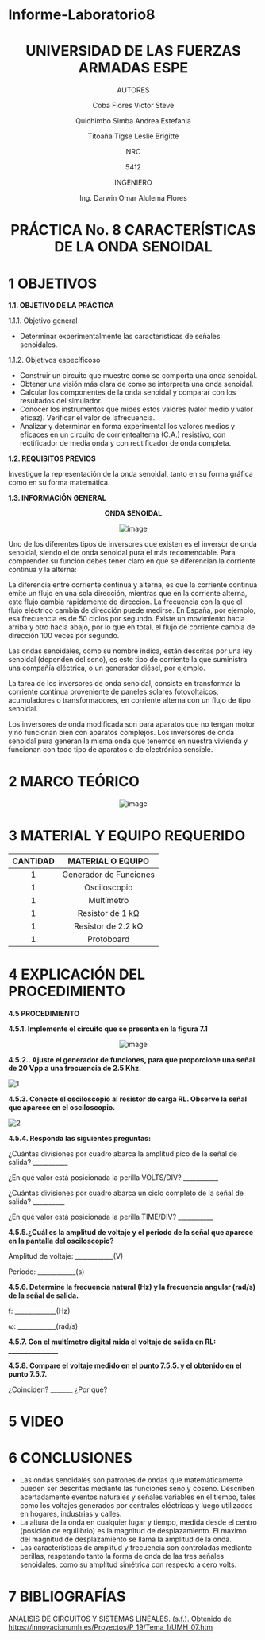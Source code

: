 # Informe-Laboratorio8

<div align="center">

# UNIVERSIDAD DE LAS FUERZAS ARMADAS ESPE

AUTORES

Coba Flores Víctor Steve

Quichimbo Simba Andrea Estefania

Titoaña Tigse Leslie Brigitte

NRC
  
5412

INGENIERO

Ing. Darwin Omar Alulema Flores

# PRÁCTICA No. 8 CARACTERÍSTICAS DE LA ONDA SENOIDAL
  
</div>

# 1 OBJETIVOS

**1.1. OBJETIVO DE LA PRÁCTICA**

1.1.1. Objetivo general

- Determinar experimentalmente las características de señales senoidales.

1.1.2. Objetivos específicoso

- Construir un circuito que muestre como se comporta una onda senoidal.
- Obtener una visión más clara de como se interpreta una onda senoidal.
- Calcular los componentes de la onda senoidal y comparar con los resultados del simulador.
- Conocer los instrumentos que mides estos valores (valor medio y valor eficaz). Verificar el valor de lafrecuencia. 
- Analizar y determinar en forma experimental los valores medios y eficaces en un circuito de corrientealterna (C.A.) resistivo, con rectificador de media onda y con rectificador de onda completa.

**1.2. REQUISITOS PREVIOS**

Investigue la representación de la onda senoidal, tanto en su forma gráfica como en su forma matemática.

**1.3. INFORMACIÓN GENERAL**

<div align="center">
  
**ONDA SENOIDAL**

![image](https://user-images.githubusercontent.com/84430867/132164920-04e7c7d4-8cdc-4b6f-bc7b-09d7dbfdc5b9.png)

</div>

Uno de los diferentes tipos de inversores que existen es el inversor de onda senoidal, siendo el de onda senoidal pura el más recomendable. Para comprender su función debes tener claro en qué se diferencian la corriente continua y la alterna:

La diferencia entre corriente continua y alterna, es que la corriente continua emite un flujo en una sola dirección, mientras que en la corriente alterna, este flujo cambia rápidamente de dirección. La frecuencia con la que el flujo eléctrico cambia de dirección puede medirse. En España, por ejemplo, esa frecuencia es de 50 ciclos por segundo. Existe un movimiento hacia arriba y otro hacia abajo, por lo que en total, el flujo de corriente cambia de dirección 100 veces por segundo.

Las ondas senoidales, como su nombre indica, están descritas por una ley senoidal (dependen del seno), es este tipo de corriente la que suministra una compañía eléctrica, o un generador diésel, por ejemplo.

La tarea de los inversores de onda senoidal, consiste en transformar la corriente continua proveniente de paneles solares fotovoltaicos, acumuladores o transformadores, en corriente alterna con un flujo de tipo senoidal.

Los inversores de onda modificada son para aparatos que no tengan motor y no funcionan bien con aparatos complejos. Los inversores de onda senoidal pura generan la misma onda que tenemos en nuestra vivienda y funcionan con todo tipo de aparatos o de electrónica sensible.

# 2 MARCO TEÓRICO

<div align="center">
  
![image](https://user-images.githubusercontent.com/84430867/132164538-ad58616a-d928-458c-8c1c-fcb48bd00627.png)
 
</div>

# 3 MATERIAL Y EQUIPO REQUERIDO

<div align="center">
     
|**CANTIDAD**|       **MATERIAL O EQUIPO**      |
|    :---:   |              :---:               | 
|      1     |       Generador de Funciones     |
|      1     |           Osciloscopio           |
|      1     |            Multímetro            |
|      1     |         Resistor de 1 kΩ         |
|      1     |        Resistor de 2.2 kΩ        |
|      1     |            Protoboard            |
  
</div>

# 4 EXPLICACIÓN DEL PROCEDIMIENTO

**4.5 PROCEDIMIENTO**

**4.5.1. Implemente el circuito que se presenta en la figura 7.1**

<div align="center">
  
![image](https://user-images.githubusercontent.com/84430867/130622602-e7d6137c-cb90-4fc9-a107-871da9a8f4d0.png)

</div>

**4.5.2.. Ajuste el generador de funciones, para que proporcione una señal de 20 Vpp a una frecuencia de 2.5 Khz.**

![1](https://user-images.githubusercontent.com/84587172/132263233-c33d872a-d744-4523-a595-ed118e4dfc65.png)

**4.5.3. Conecte el osciloscopio al resistor de carga RL. Observe la señal que aparece en el osciloscopio.**

![2](https://user-images.githubusercontent.com/84587172/132263244-4805ba52-5e0f-4b32-9434-87a7b5de9bec.png)

**4.5.4. Responda las siguientes preguntas:**

¿Cuántas divisiones por cuadro abarca la amplitud pico de la señal de salida? ___________

¿En qué valor está posicionada la perilla VOLTS/DIV? ___________

¿Cuántas divisiones por cuadro abarca un ciclo completo de la señal de salida? __________

¿En qué valor está posicionada la perilla TIME/DIV? ___________

**4.5.5.¿Cuál es la amplitud de voltaje y el periodo de la señal que aparece en la pantalla del osciloscopio?**

Amplitud de voltaje: ____________(V)

Periodo: ____________(s)

**4.5.6. Determine la frecuencia natural (Hz) y la frecuencia angular (rad/s) de la señal de salida.**

f: _____________(Hz)

ω: ____________(rad/s)

**4.5.7. Con el multímetro digital mida el voltaje de salida en RL: _______________**

**4.5.8. Compare el voltaje medido en el punto 7.5.5. y el obtenido en el punto 7.5.7.**

¿Coinciden? _______ ¿Por qué?

# 5 VIDEO 

# 6 CONCLUSIONES 

- Las ondas senoidales son patrones de ondas que matemáticamente pueden ser descritas mediante las funciones seno y coseno. Describen acertadamente eventos naturales y señales variables en el tiempo, tales como los voltajes generados por centrales eléctricas y luego utilizados en hogares, industrias y calles.
- La altura de la onda en cualquier lugar y tiempo, medida desde el centro (posición de equilibrio) es la magnitud de desplazamiento. El maximo del magnitud de desplazamiento se llama la amplitud de la onda.
- Las características de amplitud y frecuencia son controladas mediante perillas, respetando tanto la forma de onda de las tres señales senoidales, como su amplitud simétrica con respecto a cero volts.

# 7 BIBLIOGRAFÍAS

ANÁLISIS DE CIRCUITOS Y SISTEMAS LINEALES. (s.f.). Obtenido de https://innovacionumh.es/Proyectos/P_19/Tema_1/UMH_07.htm
